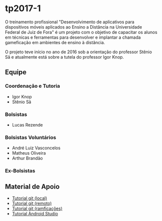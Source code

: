 
# tp2017-1

O treinamento profissional "Desenvolvimento de aplicativos para dispositivos móveis aplicados ao Ensino a Distância na Universidade Federal de Juiz de Fora" é um projeto com o objetivo de capacitar os alunos em técnicas e ferramentas para desenvolver e implantar a chamada gameficação em ambientes de ensino à distância.

O projeto teve início no ano de 2016 sob a orientação do professor Stênio Sã e atualmente está sobre a tutela do professor Igor Knop.

## Equipe

### Coordenação e Tutoria
* Igor Knop
* Stênio Sã

### Bolsistas
* Lucas Rezende

### Bolsistas Voluntários
* André Luiz Vasconcelos
* Matheus Oliveira
* Arthur Brandão

### Ex-Bolsistas


## Material de Apoio
* [Tutorial git (local)](git-local.md)
* [Tutorial git (remoto)](git-remoto.md)
* [Tutorial git (ramficações)](git-ramificacoes.md)
* [Tutorial Android Studio](AndroidStudio.md)
